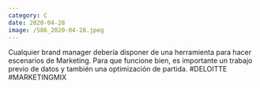 ```yaml
--- 
category: C 
date: 2020-04-28 
image: /586_2020-04-28.jpeg 
--- 
```


Cualquier brand manager debería disponer de una herramienta para hacer escenarios de Marketing. Para que funcione bien, es importante un trabajo previo de datos y también una optimización de partida. #DELOITTE #MARKETINGMIX